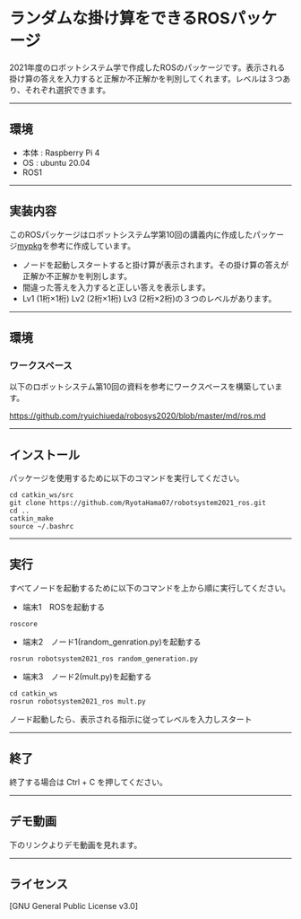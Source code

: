 # ランダムな掛け算をできるROSパッケージ

2021年度のロボットシステム学で作成したROSのパッケージです。表示される掛け算の答えを入力すると正解か不正解かを判別してくれます。レベルは３つあり、それぞれ選択できます。


___


## 環境

- 本体 : Raspberry Pi 4 
- OS  :  ubuntu 20.04 
- ROS1

___

## 実装内容

このROSパッケージはロボットシステム学第10回の講義内に作成したパッケージ[mypkg](https://github.com/ryuichiueda/robosys2020/blob/master/md/ros.md)を参考に作成しています。
- ノードを起動しスタートすると掛け算が表示されます。その掛け算の答えが正解か不正解かを判別します。
- 間違った答えを入力すると正しい答えを表示します。
- Lv1 (1桁×1桁) Lv2 (2桁×1桁) Lv3 (2桁×2桁)の３つのレベルがあります。
___
## 環境
### ワークスペース
以下のロボットシステム第10回の資料を参考にワークスペースを構築しています。

https://github.com/ryuichiueda/robosys2020/blob/master/md/ros.md

___
## インストール
パッケージを使用するために以下のコマンドを実行してください。
```
cd catkin_ws/src
git clone https://github.com/RyotaHama07/robotsystem2021_ros.git
cd ..
catkin_make 
source ~/.bashrc
```
___

## 実行
すべてノードを起動するために以下のコマンドを上から順に実行してください。

- 端末1　ROSを起動する
```
roscore
```

- 端末2　ノード1(random_genration.py)を起動する

```
rosrun robotsystem2021_ros random_generation.py
```

- 端末3　ノード2(mult.py)を起動する

```
cd catkin_ws
rosrun robotsystem2021_ros mult.py
```
ノード起動したら、表示される指示に従ってレベルを入力しスタート
___

## 終了
終了する場合は Ctrl + C を押してください。
___

## デモ動画

下のリンクよりデモ動画を見れます。


___

## ライセンス

[GNU General Public License v3.0]
